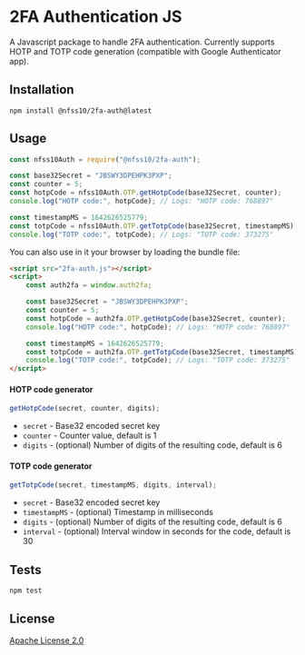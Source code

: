# 2FA Authentication JS

A Javascript package to handle 2FA authentication. Currently supports HOTP and TOTP code generation (compatible with Google Authenticator app).

## Installation

```shell
npm install @nfss10/2fa-auth@latest
```

## Usage

```js
const nfss10Auth = require("@nfss10/2fa-auth");

const base32Secret = "JBSWY3DPEHPK3PXP";
const counter = 5;
const hotpCode = nfss10Auth.OTP.getHotpCode(base32Secret, counter);
console.log("HOTP code:", hotpCode); // Logs: "HOTP code: 768897"

const timestampMS = 1642626525779;
const totpCode = nfss10Auth.OTP.getTotpCode(base32Secret, timestampMS);
console.log("TOTP code:", totpCode); // Logs: "TOTP code: 373275"
```

You can also use in it your browser by loading the bundle file:

```html
<script src="2fa-auth.js"></script>
<script>
    const auth2fa = window.auth2fa;

    const base32Secret = "JBSWY3DPEHPK3PXP";
    const counter = 5;
    const hotpCode = auth2fa.OTP.getHotpCode(base32Secret, counter);
    console.log("HOTP code:", hotpCode); // Logs: "HOTP code: 768897"

    const timestampMS = 1642626525779;
    const totpCode = auth2fa.OTP.getTotpCode(base32Secret, timestampMS);
    console.log("TOTP code:", totpCode); // Logs: "TOTP code: 373275"
</script>
```

#### HOTP code generator

```js
getHotpCode(secret, counter, digits);
```

-   `secret` - Base32 encoded secret key
-   `counter` - Counter value, default is 1
-   `digits` - (optional) Number of digits of the resulting code, default is 6

#### TOTP code generator

```js
getTotpCode(secret, timestampMS, digits, interval);
```

-   `secret` - Base32 encoded secret key
-   `timestampMS` - (optional) Timestamp in milliseconds
-   `digits` - (optional) Number of digits of the resulting code, default is 6
-   `interval` - (optional) Interval window in seconds for the code, default is 30

## Tests

```shell
npm test
```

## License

[Apache License 2.0](LICENSE)
